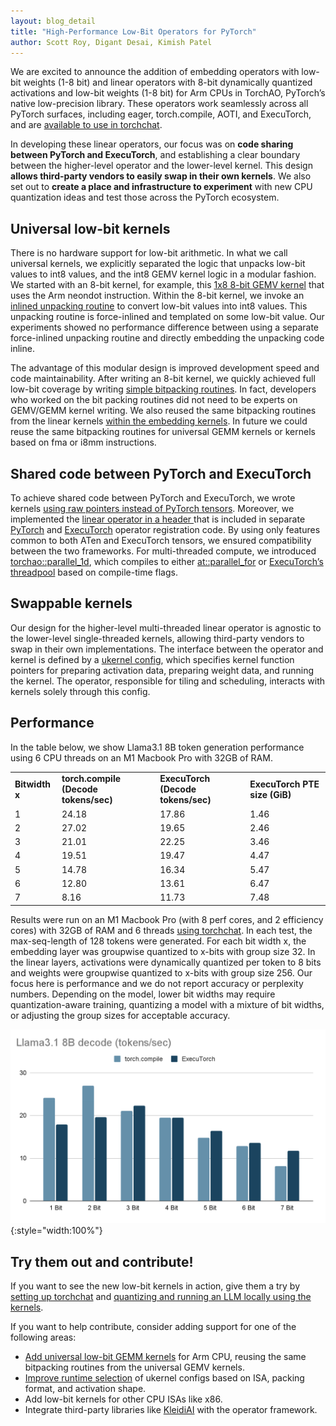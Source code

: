 ```yaml
---
layout: blog_detail
title: "High-Performance Low-Bit Operators for PyTorch"
author: Scott Roy, Digant Desai, Kimish Patel
---
```


We are excited to announce the addition of embedding operators with low-bit weights (1-8 bit) and linear operators with 8-bit dynamically quantized activations and low-bit weights (1-8 bit) for Arm CPUs in TorchAO, PyTorch’s native low-precision library. These operators work seamlessly across all PyTorch surfaces, including eager, torch.compile, AOTI, and ExecuTorch, and are [available to use in torchchat](https://github.com/pytorch/torchchat/blob/main/docs/quantization.md#experimental-torchao-lowbit-kernels).

In developing these linear operators, our focus was on **code sharing between PyTorch and ExecuTorch**, and establishing a clear boundary between the higher-level operator and the lower-level kernel. This design **allows third-party vendors to easily swap in their own kernels**. We also set out to **create a place and infrastructure to experiment** with new CPU quantization ideas and test those across the PyTorch ecosystem.


## Universal low-bit kernels

There is no hardware support for low-bit arithmetic. In what we call universal kernels, we explicitly separated the logic that unpacks low-bit values to int8 values, and the int8 GEMV kernel logic in a modular fashion. We started with an 8-bit kernel, for example, this [1x8 8-bit GEMV kernel](https://github.com/pytorch/ao/blob/299aacd0ab0e0cce376f56e18e5bb585d517b2e1/torchao/experimental/kernels/cpu/aarch64/linear/channelwise_8bit_activation_groupwise_lowbit_weight_1x8x16_f32_neondot-impl.h#L64) that uses the Arm neondot instruction. Within the 8-bit kernel, we invoke an [inlined unpacking routine](https://github.com/pytorch/ao/blob/299aacd0ab0e0cce376f56e18e5bb585d517b2e1/torchao/experimental/kernels/cpu/aarch64/linear/channelwise_8bit_activation_groupwise_lowbit_weight_1x8x16_f32_neondot-impl.h#L169) to convert low-bit values into int8 values. This unpacking routine is force-inlined and templated on some low-bit value. Our experiments showed no performance difference between using a separate force-inlined unpacking routine and directly embedding the unpacking code inline.

The advantage of this modular design is improved development speed and code maintainability. After writing an 8-bit kernel, we quickly achieved full low-bit coverage by writing [simple bitpacking routines](https://github.com/pytorch/ao/tree/299aacd0ab0e0cce376f56e18e5bb585d517b2e1/torchao/experimental/kernels/cpu/aarch64/bitpacking). In fact, developers who worked on the bit packing routines did not need to be experts on GEMV/GEMM kernel writing. We also reused the same bitpacking routines from the linear kernels [within the embedding kernels](https://github.com/pytorch/ao/blob/299aacd0ab0e0cce376f56e18e5bb585d517b2e1/torchao/experimental/kernels/cpu/aarch64/embedding/embedding.h#L161). In future we could reuse the same bitpacking routines for universal GEMM kernels or kernels based on fma or i8mm instructions.


## Shared code between PyTorch and ExecuTorch

To achieve shared code between PyTorch and ExecuTorch, we wrote kernels [using raw pointers instead of PyTorch tensors](https://github.com/pytorch/ao/blob/299aacd0ab0e0cce376f56e18e5bb585d517b2e1/torchao/experimental/kernels/cpu/aarch64/linear/linear.h). Moreover, we implemented the [linear operator in a header ](https://github.com/pytorch/ao/blob/299aacd0ab0e0cce376f56e18e5bb585d517b2e1/torchao/experimental/ops/linear_8bit_act_xbit_weight/op_linear_8bit_act_xbit_weight-impl.h#L259)that is included in separate [PyTorch](https://github.com/pytorch/ao/blob/299aacd0ab0e0cce376f56e18e5bb585d517b2e1/torchao/experimental/ops/linear_8bit_act_xbit_weight/op_linear_8bit_act_xbit_weight_aten.cpp) and [ExecuTorch](https://github.com/pytorch/ao/blob/299aacd0ab0e0cce376f56e18e5bb585d517b2e1/torchao/experimental/ops/linear_8bit_act_xbit_weight/op_linear_8bit_act_xbit_weight_executorch/w4s.cpp) operator registration code. By using only features common to both ATen and ExecuTorch tensors, we ensured compatibility between the two frameworks. For multi-threaded compute, we introduced [torchao::parallel_1d](https://github.com/pytorch/ao/blob/299aacd0ab0e0cce376f56e18e5bb585d517b2e1/torchao/experimental/ops/parallel.h#L13), which compiles to either [at::parallel_for](https://github.com/pytorch/ao/blob/299aacd0ab0e0cce376f56e18e5bb585d517b2e1/torchao/experimental/ops/parallel-aten-impl.h) or [ExecuTorch’s threadpool](https://github.com/pytorch/ao/blob/299aacd0ab0e0cce376f56e18e5bb585d517b2e1/torchao/experimental/ops/parallel-executorch-impl.h) based on compile-time flags.


## Swappable kernels

Our design for the higher-level multi-threaded linear operator is agnostic to the lower-level single-threaded kernels, allowing third-party vendors to swap in their own implementations. The interface between the operator and kernel is defined by a [ukernel config](https://github.com/pytorch/ao/blob/299aacd0ab0e0cce376f56e18e5bb585d517b2e1/torchao/experimental/ops/linear_8bit_act_xbit_weight/linear_8bit_act_xbit_weight.h#L14), which specifies kernel function pointers for preparing activation data, preparing weight data, and running the kernel. The operator, responsible for tiling and scheduling, interacts with kernels solely through this config.


## Performance

In the table below, we show Llama3.1 8B token generation performance using 6 CPU threads on an M1 Macbook Pro with 32GB of RAM. 


<table class="table table-bordered">
  <tr>
   <td><strong>Bitwidth x</strong>
   </td>
   <td><strong>torch.compile (Decode tokens/sec)</strong>
   </td>
   <td><strong>ExecuTorch (Decode tokens/sec)</strong>
   </td>
   <td><strong>ExecuTorch PTE size (GiB)</strong>
   </td>
  </tr>
  <tr>
   <td>1
   </td>
   <td>24.18
   </td>
   <td>17.86
   </td>
   <td>1.46
   </td>
  </tr>
  <tr>
   <td>2
   </td>
   <td>27.02
   </td>
   <td>19.65
   </td>
   <td>2.46
   </td>
  </tr>
  <tr>
   <td>3
   </td>
   <td>21.01
   </td>
   <td>22.25
   </td>
   <td>3.46
   </td>
  </tr>
  <tr>
   <td>4
   </td>
   <td>19.51
   </td>
   <td>19.47
   </td>
   <td>4.47
   </td>
  </tr>
  <tr>
   <td>5
   </td>
   <td>14.78
   </td>
   <td>16.34
   </td>
   <td>5.47
   </td>
  </tr>
  <tr>
   <td>6
   </td>
   <td>12.80
   </td>
   <td>13.61
   </td>
   <td>6.47
   </td>
  </tr>
  <tr>
   <td>7
   </td>
   <td>8.16
   </td>
   <td>11.73
   </td>
   <td>7.48
   </td>
  </tr>
</table>


Results were run on an M1 Macbook Pro (with 8 perf cores, and 2 efficiency cores) with 32GB of RAM and 6 threads [using torchchat](https://github.com/pytorch/torchchat). In each test, the max-seq-length of 128 tokens were generated. For each bit width x, the embedding layer was groupwise quantized to x-bits with group size 32. In the linear layers, activations were dynamically quantized per token to 8 bits and weights were groupwise quantized to x-bits with group size 256.  Our focus here is performance and we do not report accuracy or perplexity numbers. Depending on the model, lower bit widths may require quantization-aware training, quantizing a model with a mixture of bit widths, or adjusting the group sizes for acceptable accuracy.


![Llama 3.1 chart](/assets/images/hi-po-low-bit.png){:style="width:100%"}


## Try them out and contribute!

If you want to see the new low-bit kernels in action, give them a try by [setting up torchchat](https://github.com/pytorch/torchchat/tree/main) and [quantizing and running an LLM locally using the kernels](https://github.com/pytorch/torchchat/blob/main/docs/quantization.md#experimental-torchao-lowbit-kernels).

If you want to help contribute, consider adding support for one of the following areas:

* [Add universal low-bit GEMM kernels](https://github.com/pytorch/ao/issues/1394) for Arm CPU, reusing the same bitpacking routines from the universal GEMV kernels.
* [Improve runtime selection](https://github.com/pytorch/ao/issues/1376) of ukernel configs based on ISA, packing format, and activation shape.
* Add low-bit kernels for other CPU ISAs like x86.
* Integrate third-party libraries like [KleidiAI](https://gitlab.arm.com/kleidi/kleidiai) with the operator framework.